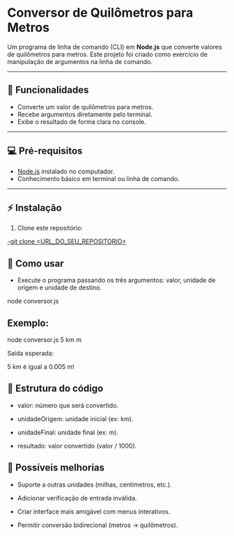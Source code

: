 # Conversor de Quilômetros para Metros

Um programa de linha de comando (CLI) em **Node.js** que converte valores de quilômetros para metros. Este projeto foi criado como exercício de manipulação de argumentos na linha de comando.

---

## 🔹 Funcionalidades

- Converte um valor de quilômetros para metros.
- Recebe argumentos diretamente pelo terminal.
- Exibe o resultado de forma clara no console.

---

## 💻 Pré-requisitos

- [Node.js](https://nodejs.org/) instalado no computador.
- Conhecimento básico em terminal ou linha de comando.

---

## ⚡ Instalação

1. Clone este repositório:
   
[-git clone <URL_DO_SEU_REPOSITORIO>](https://github.com/stellag2003/ConversorMedidas)

## 🚀 Como usar

- Execute o programa passando os três argumentos: valor, unidade de origem e unidade de destino.

node conversor.js <valor> <unidadeOrigem> <unidadeFinal>

## Exemplo:
   node conversor.js 5 km m
   
   Saída esperada:
   
   5 km é igual a 0.005 m!

## 📝 Estrutura do código

- valor: número que será convertido.

- unidadeOrigem: unidade inicial (ex: km).

- unidadeFinal: unidade final (ex: m).

- resultado: valor convertido (valor / 1000).

## 🔧 Possíveis melhorias

- Suporte a outras unidades (milhas, centímetros, etc.).

- Adicionar verificação de entrada inválida.

- Criar interface mais amigável com menus interativos.

- Permitir conversão bidirecional (metros → quilômetros).

